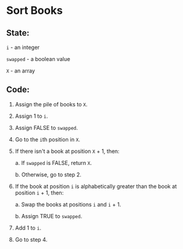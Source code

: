 # Sort Books

## State:

`i` - an integer

`swapped` - a boolean value

`X` - an array

## Code:

1. Assign the pile of books to `X`.

2. Assign 1 to `i`.

3. Assign FALSE to `swapped`.

4. Go to the `i`th position in `X`.

5. If there isn't a book at position `X` + 1, then:

    a. If `swapped` is FALSE, return `X`.

    b. Otherwise, go to step 2.

6. If the book at position `i` is alphabetically greater than the book at position `i` + 1, then:

    a. Swap the books at positions `i` and `i` + 1.
    
    b. Assign TRUE to `swapped`.

7. Add 1 to `i`.

8. Go to step 4.
